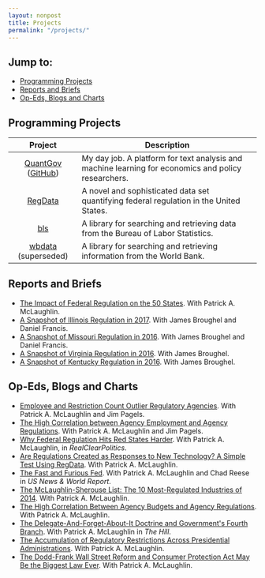 ```yaml
---
layout: nonpost
title: Projects
permalink: "/projects/"
---
```


## Jump to:

* [Programming Projects](#programming-projects)
* [Reports and Briefs](#reports-and-briefs)
* [Op-Eds, Blogs and Charts](#op-eds-blogs-and-charts)

## Programming Projects

Project                                                         | Description
:--------------------------------------------------------------:|-----------------------------------------------------------------------------------------
[QuantGov](http://regdata.org) ([GitHub](http://github.com/QuantGov)) | My day job. A platform for text analysis and machine learning for economics and policy researchers.
[RegData](http://regdata.org)                                   | A novel and sophisticated data set quantifying federal regulation in the United States.
[bls](https://github.com/OliverSherouse/bls)                    | A library for searching and retrieving data from the Bureau of Labor Statistics.
[wbdata](https://github.com/OliverSherouse/wbdata) (superseded) | A library for searching and retrieving information from the World Bank.


## Reports and Briefs

* [The Impact of Federal Regulation on the 50 States](http://dx.doi.org/10.2139/ssrn.2939260). With Patrick A. McLaughlin.
* [A Snapshot of Illinois Regulation in 2017](https://www.mercatus.org/publications/snapshot-illinois-regulation-2017). With James Broughel and Daniel Francis.
* [A Snapshot of Missouri Regulation in 2016](https://www.mercatus.org/publications/snapshot-missouri-regulation-2016). With James Broughel and Daniel Francis.
* [A Snapshot of Virginia Regulation in 2016](https://www.mercatus.org/publications/snapshot-virginia-regulation-2016). With James Broughel.
* [A Snapshot of Kentucky Regulation in 2016](https://www.mercatus.org/publication/kentucky-regulation-2015). With James Broughel.

## Op-Eds, Blogs and Charts

* [Employee and Restriction Count Outlier Regulatory Agencies](https://www.mercatus.org/publication/employee-and-restriction-count-outlier-regulatory-agencies). With Patrick A. McLaughlin and Jim Pagels.
* [The High Correlation between Agency Employment and Agency Regulations](https://www.mercatus.org/publication/high-correlation-between-agency-employment-and-agency-regulations). With Patrick A. McLaughlin and Jim Pagels.
* [Why Federal Regulation Hits Red States Harder](http://www.realclearpolicy.com/blog/2016/04/15/why_federal_regulation_hits_red_states_harder_1604.html). With Patrick A. McLaughlin, in *RealClearPolitics*. 
* [Are Regulations Created as Responses to New Technology? A Simple Test Using RegData](https://www.mercatus.org/publication/are-regulations-created-responses-new-technology-simple-test-using-regdata). With Patrick A. McLaughlin. 
* [The Fast and Furious Fed](https://www.usnews.com/opinion/economic-intelligence/articles/2016-02-08/congress-should-press-janet-yellen-on-federal-reserves-regulatory-role). With Patrick A. McLaughlin and Chad Reese in *US News & World Report*.
* [The McLaughlin-Sherouse List: The 10 Most-Regulated Industries of 2014](https://www.mercatus.org/publication/mclaughlin-sherouse-list-10-most-regulated-industries-2014). With Patrick A. McLaughlin.
* [The High Correlation Between Agency Budgets and Agency Regulations](https://www.mercatus.org/publication/high-correlation-between-agency-budgets-and-agency-regulations). With Patrick A. McLaughlin.
* [The Delegate-And-Forget-About-It Doctrine and Government's Fourth Branch](http://thehill.com/blogs/pundits-blog/economy-budget/256430-the-delegate-and-forget-about-it-doctrine-and-governments). With Patrick A. McLaughlin in *The Hill*.
* [The Accumulation of Regulatory Restrictions Across Presidential Administrations](https://www.mercatus.org/publication/accumulation-regulatory-restrictions-across-presidential-administrations). With Patrick A. McLaughlin.
* [The Dodd-Frank Wall Street Reform and Consumer Protection Act May Be the Biggest Law Ever](https://www.mercatus.org/publication/dodd-frank-wall-street-reform-and-consumer-protection-act-may-be-biggest-law-ever). With Patrick A. McLaughlin.
